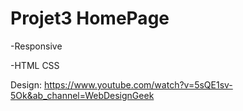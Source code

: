 # Projet3 HomePage

-Responsive

-HTML CSS

Design: https://www.youtube.com/watch?v=5sQE1sv-5Ok&ab_channel=WebDesignGeek
